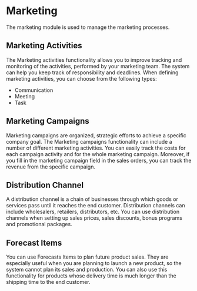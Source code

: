 # Marketing

The marketing module is used to manage the marketing processes.

## Marketing Activities

The Marketing activities functionality allows you to improve tracking and monitoring of the activities, performed by your marketing team. The system can help you keep track of responsibility and deadlines. When defining marketing activities, you can choose from the following types:

* Communication
* Meeting
* Task

## Marketing Campaigns

Marketing campaigns are organized, strategic efforts to achieve a specific company goal. The Marketing campaigns functionality can include a number of different marketing activities. You can easily track the costs for each campaign activity and for the whole marketing campaign. Moreover, if you fill in the marketing campaign field in the sales orders, you can track the revenue from the specific campaign. 

## Distribution Channel

A distribution channel is a chain of businesses through which goods or services pass until it reaches the end customer. Distribution channels can include wholesalers, retailers, distributors, etc. You can use distribution channels when setting up sales prices, sales discounts, bonus programs and promotional packages. 

## Forecast Items

You can use Forecasts Items to plan future product sales. They are especially useful when you are planning to launch a new product, so the system cannot plan its sales and production. You can also use this functionality for products whose delivery time is much longer than the shipping time to the end customer.
